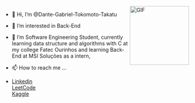 <img align="right" alt="GIF" height="160px" src="https://media.giphy.com/media/du3J3cXyzhj75IOgvA/giphy.gif" />

- 👋 Hi, I’m @Dante-Gabriel-Tokomoto-Takatu  
- 👀 I’m interested in Back-End
- 🌱 I’m Software Engineering Student, currently learning data structure and algorithms with C at my college Fatec Ourinhos and learning Back-End at MSI Soluções as a intern,


- 📫 How to reach me ...<br>
- <a href="https://www.linkedin.com/in/dante-gabriel-tokomoto-takatu-02b3401a0/"> Linkedin</a><br>
 <a href="https://leetcode.com/Dante-Gabriel-Tokomoto-Takatu/">LeetCode</a><br>
  <a href="https://www.kaggle.com/dantetokomoto">Kaggle</a><br>  


<!---
Dante-Gabriel-Tokomoto-Takatu/Dante-Gabriel-Tokomoto-Takatu is a ✨ special ✨ repository because its `README.md` (this file) appears on your GitHub profile.
You can click the Preview link to take a look at your changes.
--->
